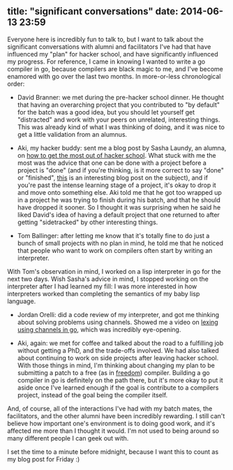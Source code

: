 title: "significant conversations"
date: 2014-06-13 23:59
---

Everyone here is incredibly fun to talk to, but I want to talk about the significant conversations with alumni and facilitators I've had that have influenced my "plan" for hacker school, and have significantly influenced my progress. For reference, I came in knowing I wanted to write a go compiler in go, because compilers are black magic to me, and I've become enamored with go over the last two months. In more-or-less chronological order:


* David Branner: we met during the pre-hacker school dinner. He thought that having an overarching project that you contributed to "by default" for the batch was a good idea, but you should let yourself get "distracted" and work with your peers on unrelated, interesting things. This was already kind of what I was thinking of doing, and it was nice to get a little validation from an alumnus.

* Aki, my hacker buddy: sent me a blog post by Sasha Laundy, an alumna, on [how to get the most out of hacker school](https://medium.com/@sashalaundy/how-to-get-the-most-out-of-hacker-school-ab08782397f8). What stuck with me the most was the advice that one can be done with a project before a project is "done" (and if you're thinking, is it more correct to say "done" or "finished", [this](http://motivatedgrammar.wordpress.com/2011/03/17/done-and-finished/) is an interesting blog post on the subject), and if you're past the intense learning stage of a project, it's okay to drop it and move onto something else. Aki told me that he got too wrapped up in a project he was trying to finish during his batch, and that he should have dropped it sooner. So I thought it was surprising when he said he liked David's idea of having a default project that one returned to after getting "sidetracked" by other interesting things.

* Tom Ballinger: after letting me know that it's totally fine to do just a bunch of small projects with no plan in mind, he told me that he noticed that people who want to work on compilers often start by writing an interpreter.

With Tom's observation in mind, I worked on a lisp interpreter in go for the next two days. Wish Sasha's advice in mind, I stopped working on the interpreter after I had learned my fill: I was more interested in how interpreters worked than completing the semantics of my baby lisp language.

* Jordan Orelli: did a code review of my interpreter, and got me thinking about solving problems using channels. Showed me a video on [lexing using channels in go](https://www.youtube.com/watch?v=HxaD_trXwRE), which was incredibly eye-opening.

* Aki, again: we met for coffee and talked about the road to a fulfilling job without getting a PhD, and the trade-offs involved. We had also talked about continuing to work on side projects after leaving hacker school. With those things in mind, I'm thinking about changing my plan to be submitting a patch to a free (as in [freedom](http://www.fsf.org/)) compiler. Building a go compiler in go is definitely on the path there, but it's more okay to put it aside once I've learned enough if the goal is contribute to a compilers project, instead of the goal being the compiler itself.

And, of course, all of the interactions I've had with my batch mates, the facilitators, and the other alumni have been incredibly rewarding. I still can't believe how important one's environment is to doing good work, and it's affected me more than I thought it would. I'm not used to being around so many different people I can geek out with.

I set the time to a minute before midnight, because I want this to count as my blog post for Friday :)

